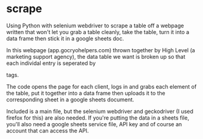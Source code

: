 # scrape
Using Python with selenium webdriver to scrape a table off a webpage written that won't let you grab a table cleanly, take the table, turn it into a data frame then stick it in a google sheets doc. 

In this webpage (app.gocryohelpers.com) thrown together by High Level (a marketing support agency), the data table we want is broken up so that each individal entry is seperated by <div> tags. 
  
The code opens the page for each client, logs in and grabs each element of the table, put it together into a data frame then uploads it to the corresponding sheet in a google sheets document. 

Included is a main file, but the selenium webdriver and geckodriver (I used firefox for this) are also needed. If you're putting the data in a sheets file, you'll also need a google sheets service file, API key and of course an account that can access the API. 
